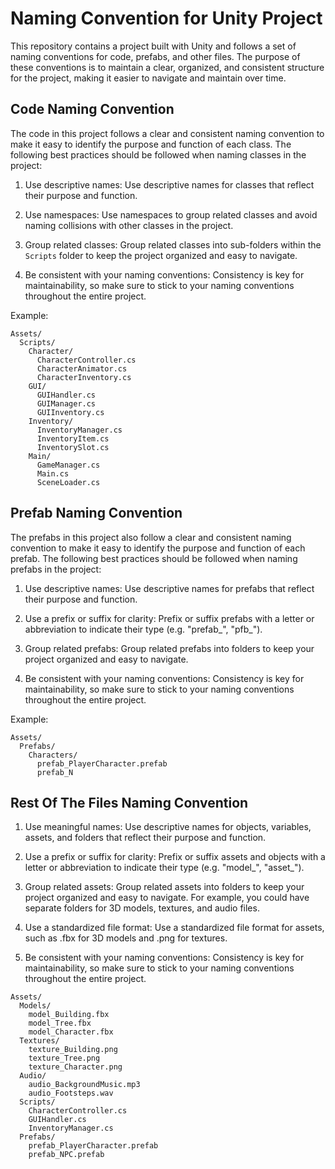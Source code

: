 # Naming Convention for Unity Project

This repository contains a project built with Unity and follows a set of naming conventions for code, prefabs, and other files. The purpose of these conventions is to maintain a clear, organized, and consistent structure for the project, making it easier to navigate and maintain over time.

## Code Naming Convention

The code in this project follows a clear and consistent naming convention to make it easy to identify the purpose and function of each class. The following best practices should be followed when naming classes in the project:

1. Use descriptive names: Use descriptive names for classes that reflect their purpose and function.

2. Use namespaces: Use namespaces to group related classes and avoid naming collisions with other classes in the project.

3. Group related classes: Group related classes into sub-folders within the `Scripts` folder to keep the project organized and easy to navigate.

4. Be consistent with your naming conventions: Consistency is key for maintainability, so make sure to stick to your naming conventions throughout the entire project.

Example:

```
Assets/
  Scripts/
    Character/
      CharacterController.cs
      CharacterAnimator.cs
      CharacterInventory.cs
    GUI/
      GUIHandler.cs
      GUIManager.cs
      GUIInventory.cs
    Inventory/
      InventoryManager.cs
      InventoryItem.cs
      InventorySlot.cs
    Main/
      GameManager.cs
      Main.cs
      SceneLoader.cs
```


## Prefab Naming Convention

The prefabs in this project also follow a clear and consistent naming convention to make it easy to identify the purpose and function of each prefab. The following best practices should be followed when naming prefabs in the project:

1. Use descriptive names: Use descriptive names for prefabs that reflect their purpose and function.

2. Use a prefix or suffix for clarity: Prefix or suffix prefabs with a letter or abbreviation to indicate their type (e.g. "prefab_", "pfb_").

3. Group related prefabs: Group related prefabs into folders to keep your project organized and easy to navigate.

4. Be consistent with your naming conventions: Consistency is key for maintainability, so make sure to stick to your naming conventions throughout the entire project.

Example:

```
Assets/
  Prefabs/
    Characters/
      prefab_PlayerCharacter.prefab
      prefab_N
```

## Rest Of The Files Naming Convention

1. Use meaningful names: Use descriptive names for objects, variables, assets, and folders that reflect their purpose and function.

2. Use a prefix or suffix for clarity: Prefix or suffix assets and objects with a letter or abbreviation to indicate their type (e.g. "model_", "asset_").

2. Group related assets: Group related assets into folders to keep your project organized and easy to navigate. For example, you could have separate folders for 3D models, textures, and audio files.

3. Use a standardized file format: Use a standardized file format for assets, such as .fbx for 3D models and .png for textures.

4. Be consistent with your naming conventions: Consistency is key for maintainability, so make sure to stick to your naming conventions throughout the entire project.


```
Assets/
  Models/
    model_Building.fbx
    model_Tree.fbx
    model_Character.fbx
  Textures/
    texture_Building.png
    texture_Tree.png
    texture_Character.png
  Audio/
    audio_BackgroundMusic.mp3
    audio_Footsteps.wav
  Scripts/
    CharacterController.cs
    GUIHandler.cs
    InventoryManager.cs
  Prefabs/
    prefab_PlayerCharacter.prefab
    prefab_NPC.prefab
```



